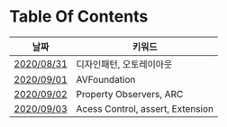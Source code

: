 # Table Of Contents
| 날짜 | 키워드 |
| --- | --- |
| [2020/08/31](0831-학습정리.md) | 디자인패턴, 오토레이아웃 |
| [2020/09/01](0901-학습정리.md) | AVFoundation |
| [2020/09/02](0902-학습정리.md) | Property Observers, ARC |
| [2020/09/03](0903-학습정리.md) | Acess Control, assert, Extension |